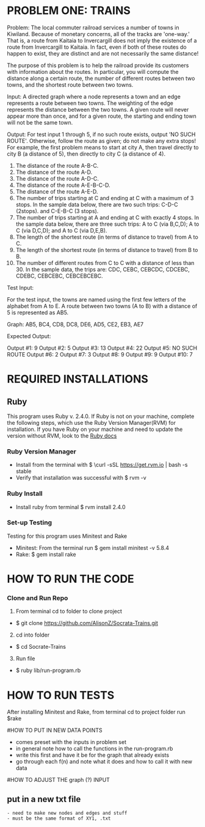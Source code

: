 # PROBLEM ONE: TRAINS

Problem: The local commuter railroad services a number of towns in Kiwiland. Because of monetary concerns, all of the tracks are 'one-way.' That is, a route from Kaitaia to Invercargill does not imply the existence of a route from Invercargill to Kaitaia. In fact, even if both of these routes do happen to exist, they are distinct and are not necessarily the same distance!

The purpose of this problem is to help the railroad provide its customers with information about the routes. In particular, you will compute the distance along a certain route, the number of different routes between two towns, and the shortest route between two towns.

Input: A directed graph where a node represents a town and an edge represents a route between two towns. The weighting of the edge represents the distance between the two towns. A given route will never appear more than once, and for a given route, the starting and ending town will not be the same town.

Output: For test input 1 through 5, if no such route exists, output 'NO SUCH ROUTE'. Otherwise, follow the route as given; do not make any extra stops! For example, the first problem means to start at city A, then travel directly to city B (a distance of 5), then directly to city C (a distance of 4).

1. The distance of the route A-B-C.
2. The distance of the route A-D.
3. The distance of the route A-D-C.
4. The distance of the route A-E-B-C-D.
5. The distance of the route A-E-D.
6. The number of trips starting at C and ending at C with a maximum of 3 stops. In the sample data below, there are two such trips: C-D-C (2stops). and C-E-B-C (3 stops).
7. The number of trips starting at A and ending at C with exactly 4 stops. In the sample data below, there are three such trips: A to C (via B,C,D); A to C (via D,C,D); and A to C (via D,E,B).
8. The length of the shortest route (in terms of distance to travel) from A to C.
9. The length of the shortest route (in terms of distance to travel) from B to B.
10. The number of different routes from C to C with a distance of less than 30. In the sample data, the trips are: CDC, CEBC, CEBCDC, CDCEBC, CDEBC, CEBCEBC, CEBCEBCEBC.

Test Input:

For the test input, the towns are named using the first few letters of the alphabet from A to E. A route between two towns (A to B) with a distance of 5 is represented as AB5.

Graph: AB5, BC4, CD8, DC8, DE6, AD5, CE2, EB3, AE7


Expected Output:

Output #1: 9
Output #2: 5
Output #3: 13
Output #4: 22
Output #5: NO SUCH ROUTE
Output #6: 2
Output #7: 3
Output #8: 9
Output #9: 9
Output #10: 7

# REQUIRED INSTALLATIONS
## Ruby
This program uses Ruby v. 2.4.0. If Ruby is not on your machine, complete the following steps, which use the Ruby Version Manager(RVM) for installation. If you have Ruby on your machine and need to update the version without RVM, look to the [Ruby docs](https://www.ruby-lang.org/en/documentation/installation/)

### Ruby Version Manager
* Install from the terminal with $ \curl -sSL https://get.rvm.io | bash -s stable
* Verify that installation was successful with $ rvm -v

### Ruby Install
* Install ruby from terminal $ rvm install 2.4.0

### Set-up Testing
Testing for this program uses Minitest and Rake
* Minitest: From the terminal run  $ gem install minitest -v 5.8.4
* Rake: $ gem install rake


# HOW TO RUN THE CODE
### Clone and Run Repo
1. From terminal cd to folder to clone project
* $ git clone https://github.com/AlisonZ/Socrata-Trains.git

2. cd into folder
* $ cd Socrate-Trains
3. Run file
* $ ruby lib/run-program.rb

# HOW TO RUN TESTS
After installing Minitest and Rake, from terminal cd to project folder
run $rake

#HOW TO PUT IN NEW DATA POINTS
* comes preset with the inputs in problem set
* in general note how to call the functions in the run-program.rb
* write this first and have it be for the graph that already exists
* go through each f(n) and note what it does and how to call it with new data

#HOW TO ADJUST THE graph (?) INPUT
## put in a new txt file
    - need to make new nodes and edges and stuff
    - must be the same format of XY1, .txt
